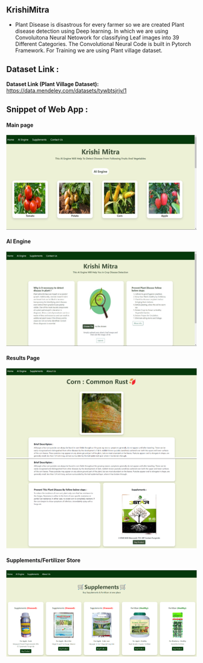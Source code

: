 ## KrishiMitra
* Plant Disease is disastrous for every farmer so we are created Plant disease detection using Deep learning. In which we are using Convoluitona Neural Netowork for classifying Leaf images into 39 Different Categories. The Convolutional Neural Code is built in Pytorch Framework. For Training we are using Plant village dataset.

## Dataset Link :
<b> Dataset Link (Plant Village Dataset):</b><br> <a href='https://data.mendeley.com/datasets/tywbtsjrjv/1'> https://data.mendeley.com/datasets/tywbtsjrjv/1 </a>

## Snippet of Web App :
#### Main page
<img src = "WebApp Images/Home.jpg" > <br>
#### AI Engine 
<img src = "WebApp Images/AI.jpg"> <br>
#### Results Page 
<img src = "WebApp Images/output1.png"> <br>
<img src = "WebApp Images/output2.png"> <br>
#### Supplements/Fertilizer  Store
<img src = "WebApp Images/supplements.png"> <br>

